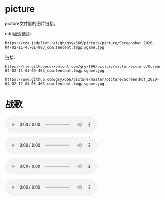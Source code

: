 # picture

picture文件里的图片链接。

cdn加速链接:

    https://cdn.jsdelivr.net/gh/gsyx666/picture/picture/Screenshot_2020-04-02-11-41-01-993_com.tencent.tmgp.sgame.jpg
    
链接:

    https://raw.githubusercontent.com/gsyx666/picture/master/picture/Screenshot_2020-04-02-11-08-05-403_com.tencent.tmgp.sgame.jpg
    
    https://www.github.com/gsyx666/picture/master/picture/Screenshot_2020-04-02-11-08-05-403_com.tencent.tmgp.sgame.jpg
    
    
# 战歌
    
<audio src='/mp3/逃跑计划 - 再飞行.mp3' controls><a href='/mp3/逃跑计划 - 再飞行.mp3'>/mp3/逃跑计划 - 再飞行.mp3</a></audio>

<audio src='逃跑计划%20-%20再飞行.mp3' controls><a href='逃跑计划%20-%20再飞行.mp3'>/mp3/逃跑计划 - 再飞行.mp3</a></audio>


<audio src='逃跑计划%20-%20再飞行.mp3' controls><a href='逃跑计划%20-%20再飞行.mp3'>/mp3/逃跑计划 - 再飞行.mp3</a></audio>




<audio src='逃跑计划%20-%20再飞行.mp3' controls><a href='逃跑计划%20-%20再飞行.mp3'>/mp3/逃跑计划-再飞行.mp3</a></audio>









